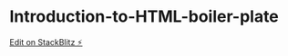 # Introduction-to-HTML-boiler-plate

[Edit on StackBlitz ⚡️](https://stackblitz.com/edit/web-platform-o5ypsn)